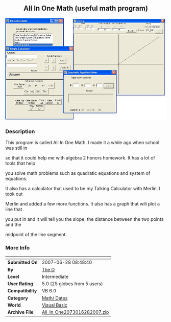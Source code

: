 ﻿<div align="center">

## All In One Math \(useful math program\)

<img src="PIC20076271016302789.JPG">
</div>

### Description

This program is called All In One Math. I made it a while ago when school was still in

so that it could help me with algebra 2 honors homework. It has a lot of tools that help

you solve math problems such as quadratic equations and system of equations.

It also has a calculator that used to be my Talking Calculator with Merlin. I took out

Merlin and added a few more functions. It also has a graph that will plot a line that

you put in and it will tell you the slope, the distance between the two points and the

midpoint of the line segment.
 
### More Info
 


<span>             |<span>
---                |---
**Submitted On**   |2007-06-28 08:48:40
**By**             |[The O](https://github.com/Planet-Source-Code/PSCIndex/blob/master/ByAuthor/the-o.md)
**Level**          |Intermediate
**User Rating**    |5.0 (25 globes from 5 users)
**Compatibility**  |VB 6\.0
**Category**       |[Math/ Dates](https://github.com/Planet-Source-Code/PSCIndex/blob/master/ByCategory/math-dates__1-37.md)
**World**          |[Visual Basic](https://github.com/Planet-Source-Code/PSCIndex/blob/master/ByWorld/visual-basic.md)
**Archive File**   |[All\_In\_One2073016282007\.zip](https://github.com/Planet-Source-Code/the-o-all-in-one-math-useful-math-program__1-68896/archive/master.zip)








